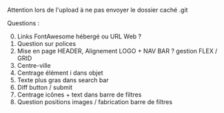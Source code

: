 Attention lors de l'upload à ne pas envoyer le dossier caché .git

Questions :

0. Links FontAwesome hébergé ou URL Web ?
1. Question sur polices
2. Mise en page HEADER, Alignement LOGO + NAV BAR ? gestion FLEX / GRID
3. Centre-ville
4. Centrage élément i dans objet
5. Texte plus gras dans search bar
6. Diff button / submit
7. Centrage icônes + text dans barre de filtres
8. Question positions images / fabrication barre de filtres
